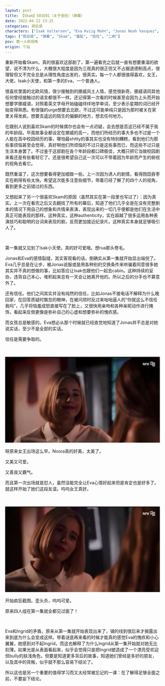 ```yaml
---
layout: post
title: 【Skam】S01E01（关于信任）（弹幕）
date: 2022-04-22 23:25
categories: 观后感
characters: ["Isak Valtersen", "Eva Kviig Mohn", "Jonas Noah Vasquez", "Noora Amalie Sætre"]
tags: ["观后感", "弹幕", "Skam", "羞耻", "信任", "二刷"]
pov: 第一人称视角
origin: 个站
---
```


重新开始看Skam，真的很喜欢这部剧了，第一遍看完之后就一直有想要重温的欲望，说不清为什么，大概很大程度是因为三观真的很正但又不占据道德制高点，很理智但又不完全总是从理性角度出发的，很真实。每一个人都很值得喜欢，女王，大佬，Isak小天使，和第一季的Eva，一个普通人。

很喜欢里面的北欧风情，很少接触到的挪威风土人情，感觉很新奇，挪威语同其他任何曾经接触过的语言都很不一样。还记得第一次看的时候甚至会因为上头而开始想要学挪威语，对照着英文字母开始磕磕绊绊地学单词，至少表示星期的词已经开始变得熟悉。有很强的urge想要去北欧，不过这可能单纯只是因为那时被关在家里关得发疯，想要去遥远的陌生的偏僻的地方，想去任何地方。

在跟别人说到喜欢Skam的时候偶尔也会有一点迟疑，会去想是否这已经不属于我的年龄段。毕竟故事全都设定在挪威的高一，而他们所经历的事大多也不过是一个人能在高中校园经历的事，哪怕最shitty的事其实也没有特别糟糕，看到他们为那些事烦恼甚至会觉得，真好啊他们所烦恼的不过只是这些事而已，而这些不过只是生活本身罢了。不过鉴于这部剧在各个年龄段都口碑极佳，大概只把它当做校园剧来看还是有些看轻它了。还是很希望自己这一次可以不带着因为年龄而产生的俯视的视角去看它。

既然重温了，这次想要看得更加细致一些。上一次因为诱人的剧情，看得囫囵吞枣实在刷得有些太快。希望这次能多注意些细节，带着已经了解了的四个人的视角，看到更多之前错过的东西。

又想起来了另一个很喜欢Skam的原因（虽然其实在第一段里也写过了）：因为真实。上一次在看完之后又去翻找了所有的幕后，知道了他们几乎全是在没有完整剧本的情况下用自己的想象和共情来表演，表现出来的一切几乎便都是他们在生活中真正可能表现的那样。这种真实，这种authenticity，实在超越了很多运用各种表演技巧和聪明的台词来表现的剧，反而更加接近纪录片。这种真实本身就足够吸引人了。

<br>

第一集就又见到了Isak小天使。真的好可爱哦。想rua那头卷毛。

Jonas和Eva的感情裂缝，其实客观看的话，倒确实从第一集就开始显出端倪了。Eva几乎总是在让步，被Jonas说服或是用各种别的交换条件来哄骗着同意很多她其实并不真的想做的事，比如答应让Isak也跟他们一起去cabin。这种持续的妥协，违背自己本心，堆积起来总有一天会让她离开他的。所以之后的分手也不算意外了。

还有信任。他们之间其实并没有纯然的信任，比如Jonas不接电话不解释为什么晚回家，在回答质疑时飘忽的眼神，在被问烦时反过来咄咄逼人的“你就这么不信任我吗”，几乎将恼羞成怒直接写在了脸上，又很快用亲吻和各种亲昵动作进行掩饰，看起来反倒更像是弥补自己的心虚和想要弥补的愧疚感。

而女孩总是敏感的。Eva想必从那个时候就已经直觉地知道了Jonas并不总是对她说实话，至少不是全部的实话。

信任是需要争取的。

<br><br>
![1-1](https://raw.githubusercontent.com/junesirius/junesirius.github.io/master/assets/images/Skam/Skam1/Skam1-1-1.png)
<br>

呀原来女王出场这么早。Noora真的好美，太美了。

又美又可爱。

又善良又霸气。

而且第一次出场就是怼人，虽然没能完全让Eva心情好起来但是肯定也是好多了。就这样开始了她们这段友谊。呜呜女王真好。

<br><br>
![1-2](https://raw.githubusercontent.com/junesirius/junesirius.github.io/master/assets/images/Skam/Skam1/Skam1-1-2.png)
<br>

开始疯狂截图。歪头杀，呜呜可爱。

原来四人组在第一集就全都见过面了！

<br>

Eva和Ingrid的矛盾，原来从第一集就开始表现出来了，铺的线到很后来才揭露出来到底为什么会变成这样。带着谜底再来看的时候才能真的感觉Eva的愧疚和小心翼翼，她感到对不起Ingrid，而这也解释了为什么Ingrid从第一集开始就对她无比刻薄。如果光是从表面看起来，似乎会觉得只是把Ingrid塑造成了一个漂亮受欢迎但bully的肤浅角色，但要是知道更多背后的故事，知道她们曾经是多好的朋友，以及其中的背叛，似乎就不那么容易下结论了。

所以这也是另一个重要的值得学习而又太经常被忘记的一课：在了解得足够全面之前，不要妄下结论。
